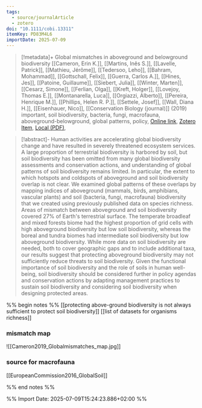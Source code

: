 ```yaml
---
tags:
  - source/journalArticle
  - zotero
doi: "10.1111/cobi.13311"
itemKey: PD83M4L6
importDate: 2025-07-09
---
```

>[!metadata]+
> Global mismatches in aboveground and belowground biodiversity
> [[Cameron, Erin K.]], [[Martins, Inês S.]], [[Lavelle, Patrick]], [[Mathieu, Jérôme]], [[Tedersoo, Leho]], [[Bahram, Mohammad]], [[Gottschall, Felix]], [[Guerra, Carlos A.]], [[Hines, Jes]], [[Patoine, Guillaume]], [[Siebert, Julia]], [[Winter, Marten]], [[Cesarz, Simone]], [[Ferlian, Olga]], [[Kreft, Holger]], [[Lovejoy, Thomas E.]], [[Montanarella, Luca]], [[Orgiazzi, Alberto]], [[Pereira, Henrique M.]], [[Phillips, Helen R. P.]], [[Settele, Josef]], [[Wall, Diana H.]], [[Eisenhauer, Nico]], 
> [[Conservation Biology (journal)]] (2019)
> important, soil biodiversity, bacteria, fungi, macrofauna, aboveground-belowground, global patterns, policy, 
> [Online link](https://onlinelibrary.wiley.com/doi/abs/10.1111/cobi.13311), [Zotero Item](zotero://select/library/items/PD83M4L6), [Local (PDF)](file://C:/Users/aburg/Documents/references/zotero/storage/L6VTSS8H/Cameron2019_Globalmismatches.pdf), 

>[!abstract]-
>Human activities are accelerating global biodiversity change and have resulted in severely threatened ecosystem services. A large proportion of terrestrial biodiversity is harbored by soil, but soil biodiversity has been omitted from many global biodiversity assessments and conservation actions, and understanding of global patterns of soil biodiversity remains limited. In particular, the extent to which hotspots and coldspots of aboveground and soil biodiversity overlap is not clear. We examined global patterns of these overlaps by mapping indices of aboveground (mammals, birds, amphibians, vascular plants) and soil (bacteria, fungi, macrofauna) biodiversity that we created using previously published data on species richness. Areas of mismatch between aboveground and soil biodiversity covered 27% of Earth's terrestrial surface. The temperate broadleaf and mixed forests biome had the highest proportion of grid cells with high aboveground biodiversity but low soil biodiversity, whereas the boreal and tundra biomes had intermediate soil biodiversity but low aboveground biodiversity. While more data on soil biodiversity are needed, both to cover geographic gaps and to include additional taxa, our results suggest that protecting aboveground biodiversity may not sufficiently reduce threats to soil biodiversity. Given the functional importance of soil biodiversity and the role of soils in human well-being, soil biodiversity should be considered further in policy agendas and conservation actions by adapting management practices to sustain soil biodiversity and considering soil biodiversity when designing protected areas.

%% begin notes %%
[[protecting above-ground biodiversity is not always sufficient to protect soil biodiversity]]
[[list of datasets for organisms richness]]

### mismatch map
![[Cameron2019_Globalmismatches_map.jpg]]
### source for macrofauna
[[EuropeanCommission2016_GlobalSoil]]

%% end notes %%

%% Import Date: 2025-07-09T15:24:23.886+02:00 %%
